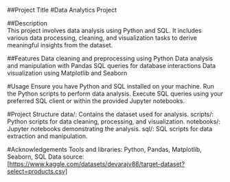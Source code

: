 ##Project Title
#Data Analytics Project

##Description   
This project involves data analysis using Python and SQL. It includes various data processing, cleaning, and visualization tasks to derive meaningful insights from the dataset.

##Features
Data cleaning and preprocessing using Python
Data analysis and manipulation with Pandas
SQL queries for database interactions
Data visualization using Matplotlib and Seaborn


#Usage
Ensure you have Python and SQL installed on your machine.
Run the Python scripts to perform data analysis.
Execute SQL queries using your preferred SQL client or within the provided Jupyter notebooks.

#Project Structure
data/: Contains the dataset used for analysis.
scripts/: Python scripts for data cleaning, processing, and visualization.
notebooks/: Jupyter notebooks demonstrating the analysis.
sql/: SQL scripts for data extraction and manipulation.


#Acknowledgements
Tools and libraries: Python, Pandas, Matplotlib, Seaborn, SQL
Data source: [https://www.kaggle.com/datasets/devarajv88/target-dataset?select=products.csv]
